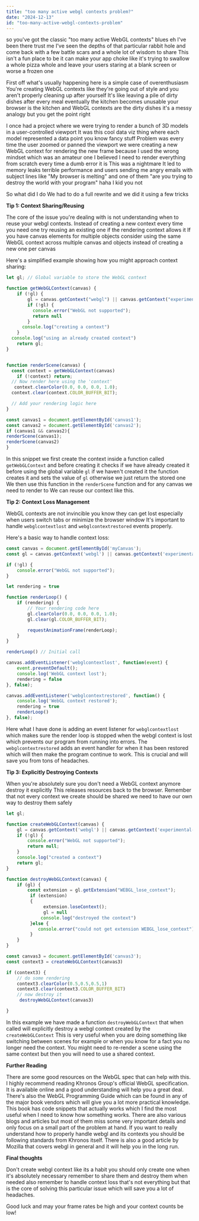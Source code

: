 ```yaml
---
title: "too many active webgl contexts problem?"
date: "2024-12-13"
id: "too-many-active-webgl-contexts-problem"
---
```


 so you've got the classic "too many active WebGL contexts" blues eh I've been there trust me I've seen the depths of that particular rabbit hole and come back with a few battle scars and a whole lot of wisdom to share This isn't a fun place to be it can make your app choke like it's trying to swallow a whole pizza whole and leave your users staring at a blank screen or worse a frozen one

First off what's usually happening here is a simple case of overenthusiasm You're creating WebGL contexts like they're going out of style and you aren't properly cleaning up after yourself It's like leaving a pile of dirty dishes after every meal eventually the kitchen becomes unusable your browser is the kitchen and WebGL contexts are the dirty dishes it's a messy analogy but you get the point right

I once had a project where we were trying to render a bunch of 3D models in a user-controlled viewport It was this cool data viz thing where each model represented a data point you know fancy stuff Problem was every time the user zoomed or panned the viewport we were creating a new WebGL context for rendering the new frame because I used the wrong mindset which was an amateur one I believed I need to render everything from scratch every time a dumb error it is This was a nightmare It led to memory leaks terrible performance and users sending me angry emails with subject lines like "My browser is melting" and one of them "are you trying to destroy the world with your program" haha I kid you not

So what did I do We had to do a full rewrite and we did it using a few tricks

**Tip 1: Context Sharing/Reusing**

The core of the issue you're dealing with is not understanding when to reuse your webgl contexts. Instead of creating a new context every time you need one try reusing an existing one if the rendering context allows it If you have canvas elements for multiple objects consider using the same WebGL context across multiple canvas and objects instead of creating a new one per canvas

Here's a simplified example showing how you might approach context sharing:

```javascript
let gl; // Global variable to store the WebGL context

function getWebGLContext(canvas) {
    if (!gl) {
        gl = canvas.getContext("webgl") || canvas.getContext("experimental-webgl");
        if (!gl) {
          console.error("WebGL not supported");
          return null
        }
      console.log("creating a context")
    }
  console.log("using an already created context")
    return gl;
}


function renderScene(canvas) {
  const context = getWebGLContext(canvas)
    if (!context) return;
  // Now render here using the 'context'
   context.clearColor(0.0, 0.0, 0.0, 1.0);
  context.clear(context.COLOR_BUFFER_BIT);

  // Add your rendering logic here
}

const canvas1 = document.getElementById('canvas1');
const canvas2 = document.getElementById('canvas2');
if (canvas1 && canvas2){
renderScene(canvas1);
renderScene(canvas2)
}
```

In this snippet we first create the context inside a function called `getWebGLContext` and before creating it checks if we have already created it before using the global variable `gl` if we haven't created it the function creates it and sets the value of `gl` otherwise we just return the stored one We then use this function in the `renderScene` function and for any canvas we need to render to We can reuse our context like this.

**Tip 2: Context Loss Management**

WebGL contexts are not invincible you know they can get lost especially when users switch tabs or minimize the browser window It's important to handle `webglcontextlost` and `webglcontextrestored` events properly.

Here's a basic way to handle context loss:

```javascript
const canvas = document.getElementById('myCanvas');
const gl = canvas.getContext('webgl') || canvas.getContext('experimental-webgl');

if (!gl) {
    console.error("WebGL not supported");
}

let rendering = true

function renderLoop() {
    if (rendering) {
        // Your rendering code here
        gl.clearColor(0.0, 0.0, 0.0, 1.0);
        gl.clear(gl.COLOR_BUFFER_BIT);

        requestAnimationFrame(renderLoop);
    }
}

renderLoop() // Initial call

canvas.addEventListener('webglcontextlost', function(event) {
    event.preventDefault();
    console.log('WebGL context lost');
    rendering = false
}, false);

canvas.addEventListener('webglcontextrestored', function() {
    console.log('WebGL context restored');
    rendering = true
    renderLoop()
}, false);
```

Here what I have done is adding an event listener for `webglcontextlost` which makes sure the render loop is stopped when the webgl context is lost which prevents our program from running into errors. The `webglcontextrestored` adds an event handler for when it has been restored which will then make the program continue to work. This is crucial and will save you from tons of headaches.

**Tip 3: Explicitly Destroying Contexts**

When you're absolutely sure you don't need a WebGL context anymore destroy it explicitly This releases resources back to the browser. Remember that not every context we create should be shared we need to have our own way to destroy them safely

```javascript
let gl;

function createWebGLContext(canvas) {
    gl = canvas.getContext('webgl') || canvas.getContext('experimental-webgl');
    if (!gl) {
        console.error("WebGL not supported");
        return null;
    }
    console.log("created a context")
    return gl;
}

function destroyWebGLContext(canvas) {
    if (gl) {
        const extension = gl.getExtension("WEBGL_lose_context");
         if (extension)
         {
              extension.loseContext();
              gl = null
             console.log("destroyed the context")
         }else {
            console.error("could not get extension WEBGL_lose_context")
         }
    }
}

const canvas3 = document.getElementById('canvas3');
const context3 = createWebGLContext(canvas3)

if (context3) {
    // do some rendering
    context3.clearColor(0.5,0.5,0.5,1)
    context3.clear(context3.COLOR_BUFFER_BIT)
    // now destroy it
     destroyWebGLContext(canvas3)

}
```

In this example we have made a function `destroyWebGLContext` that when called will explicitly destroy a webgl context created by the `createWebGLContext` This is very useful when you are doing something like switching between scenes for example or when you know for a fact you no longer need the context. You might need to re-render a scene using the same context but then you will need to use a shared context.

**Further Reading**

There are some good resources on the WebGL spec that can help with this. I highly recommend reading Khronos Group's official WebGL specification. It is available online and a good understanding will help you a great deal. There's also the WebGL Programming Guide which can be found in any of the major book vendors which will give you a lot more practical knowledge. This book has code snippets that actually works which I find the most useful when I need to know how something works. There are also various blogs and articles but most of them miss some very important details and only focus on a small part of the problem at hand. If you want to really understand how to properly handle webgl and its contexts you should be following standards from Khronos itself. There is also a good article by Mozilla that covers webgl in general and it will help you in the long run.

**Final thoughts**

Don't create webgl context like its a habit you should only create one when it's absolutely necessary remember to share them and destroy them when needed also remember to handle context loss that's not everything but that is the core of solving this particular issue which will save you a lot of headaches.

Good luck and may your frame rates be high and your context counts be low!
